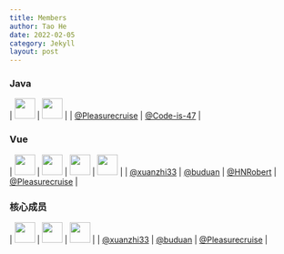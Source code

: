 ```yaml
---
title: Members
author: Tao He
date: 2022-02-05
category: Jekyll
layout: post
---
```


<!--START_SECTION:members-->
### Java

| <img src="https://avatars.githubusercontent.com/u/144885467?v=4" width="36" height="36" /> | <img src="https://avatars.githubusercontent.com/u/174010131?v=4" width="36" height="36" /> |
| [@Pleasurecruise](https://github.com/Pleasurecruise) | [@Code-is-47](https://github.com/Code-is-47) |


### Vue

| <img src="https://avatars.githubusercontent.com/u/37460139?v=4" width="36" height="36" /> | <img src="https://avatars.githubusercontent.com/u/39254250?v=4" width="36" height="36" /> | <img src="https://avatars.githubusercontent.com/u/120773486?v=4" width="36" height="36" /> | <img src="https://avatars.githubusercontent.com/u/144885467?v=4" width="36" height="36" /> |
| [@xuanzhi33](https://github.com/xuanzhi33) | [@buduan](https://github.com/buduan) | [@HNRobert](https://github.com/HNRobert) | [@Pleasurecruise](https://github.com/Pleasurecruise) |


### 核心成员

| <img src="https://avatars.githubusercontent.com/u/37460139?v=4" width="36" height="36" /> | <img src="https://avatars.githubusercontent.com/u/39254250?v=4" width="36" height="36" /> | <img src="https://avatars.githubusercontent.com/u/144885467?v=4" width="36" height="36" /> |
| [@xuanzhi33](https://github.com/xuanzhi33) | [@buduan](https://github.com/buduan) | [@Pleasurecruise](https://github.com/Pleasurecruise) |
<!--END_SECTION:members-->

